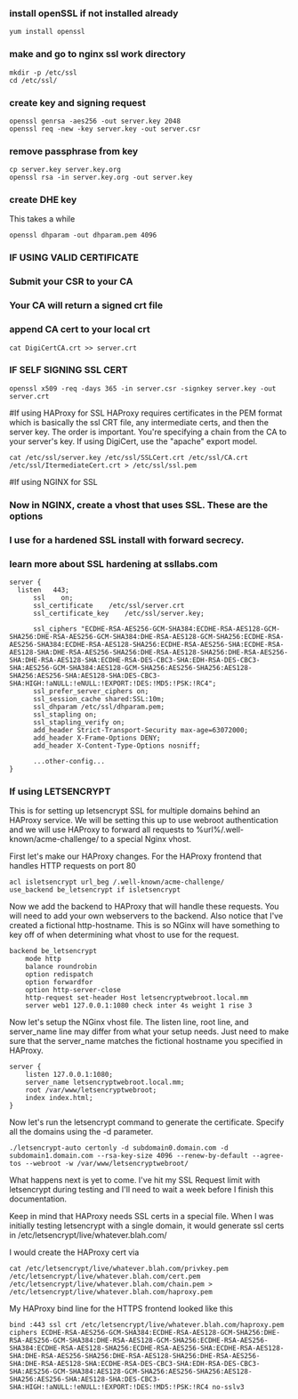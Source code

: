 ### install openSSL if not installed already
```
yum install openssl
```


### make and go to nginx ssl work directory
```
mkdir -p /etc/ssl
cd /etc/ssl/
```


### create key and signing request
```
openssl genrsa -aes256 -out server.key 2048
openssl req -new -key server.key -out server.csr
```


### remove passphrase from key
```
cp server.key server.key.org
openssl rsa -in server.key.org -out server.key
```

### create DHE key
This takes a while
```
openssl dhparam -out dhparam.pem 4096
```


### IF USING VALID CERTIFICATE
### Submit your CSR to your CA
### Your CA will return a signed crt file
### append CA cert to your local crt
```
cat DigiCertCA.crt >> server.crt
```


### IF SELF SIGNING SSL CERT
```
openssl x509 -req -days 365 -in server.csr -signkey server.key -out server.crt
```



#If using HAProxy for SSL
HAProxy requires certificates in the PEM format which is basically the ssl CRT file, any intermediate certs, and then the server key. The order is important. You're specifying a chain from the CA to your server's key. If using DigiCert, use the "apache" export model.
```
cat /etc/ssl/server.key /etc/ssl/SSLCert.crt /etc/ssl/CA.crt /etc/ssl/ItermediateCert.crt > /etc/ssl/ssl.pem
```



#If using NGINX for SSL
### Now in NGINX, create a vhost that uses SSL. These are the options
### I use for a hardened SSL install with forward secrecy.
### learn more about SSL hardening at ssllabs.com
```
server {
  listen   443;
      ssl    on;
      ssl_certificate    /etc/ssl/server.crt
      ssl_certificate_key    /etc/ssl/server.key;

      ssl_ciphers "ECDHE-RSA-AES256-GCM-SHA384:ECDHE-RSA-AES128-GCM-SHA256:DHE-RSA-AES256-GCM-SHA384:DHE-RSA-AES128-GCM-SHA256:ECDHE-RSA-AES256-SHA384:ECDHE-RSA-AES128-SHA256:ECDHE-RSA-AES256-SHA:ECDHE-RSA-AES128-SHA:DHE-RSA-AES256-SHA256:DHE-RSA-AES128-SHA256:DHE-RSA-AES256-SHA:DHE-RSA-AES128-SHA:ECDHE-RSA-DES-CBC3-SHA:EDH-RSA-DES-CBC3-SHA:AES256-GCM-SHA384:AES128-GCM-SHA256:AES256-SHA256:AES128-SHA256:AES256-SHA:AES128-SHA:DES-CBC3-SHA:HIGH:!aNULL:!eNULL:!EXPORT:!DES:!MD5:!PSK:!RC4";
      ssl_prefer_server_ciphers on;
      ssl_session_cache shared:SSL:10m;
      ssl_dhparam /etc/ssl/dhparam.pem;
      ssl_stapling on;
      ssl_stapling_verify on;
      add_header Strict-Transport-Security max-age=63072000;
      add_header X-Frame-Options DENY;
      add_header X-Content-Type-Options nosniff;

      ...other-config...
}
```


### If using LETSENCRYPT
This is for setting up letsencrypt SSL for multiple domains behind an HAProxy service. We will be setting this up to use webroot authentication and we will use HAProxy to forward all requests to %url%/.well-known/acme-challenge/ to a special Nginx vhost.

First let's make our HAProxy changes. For the HAProxy frontend that handles HTTP requests on port 80

```
acl isletsencrypt url_beg /.well-known/acme-challenge/
use_backend be_letsencrypt if isletsencrypt
```

Now we add the backend to HAProxy that will handle these requests. You will need to add your own webservers to the backend. Also notice that I've created a fictional http-hostname. This is so NGinx will have something to key off of when determining what vhost to use for the request.

```
backend be_letsencrypt
    mode http
    balance roundrobin
    option redispatch
    option forwardfor
    option http-server-close
    http-request set-header Host letsencryptwebroot.local.mm
    server web1 127.0.0.1:1080 check inter 4s weight 1 rise 3
```

Now let's setup the NGinx vhost file. The listen line, root line, and server_name line may differ from what your setup needs. Just need to make sure that the server_name matches the fictional hostname you specified in HAProxy.
```
server {
    listen 127.0.0.1:1080;
    server_name letsencryptwebroot.local.mm;
    root /var/www/letsencryptwebroot;
    index index.html;
}
```

Now let's run the letsencrypt command to generate the certificate. Specify all the domains using the -d parameter.

```
./letsencrypt-auto certonly -d subdomain0.domain.com -d subdomain1.domain.com --rsa-key-size 4096 --renew-by-default --agree-tos --webroot -w /var/www/letsencryptwebroot/
```

What happens next is yet to come. I've hit my SSL Request limit with letsencrypt during testing and I'll need to wait a week before I finish this documentation.

Keep in mind that HAProxy needs SSL certs in a special file. When I was initially testing letsencrypt with a single domain, it would generate ssl certs in /etc/letsencrypt/live/whatever.blah.com/

I would create the HAProxy cert via

```
cat /etc/letsencrypt/live/whatever.blah.com/privkey.pem /etc/letsencrypt/live/whatever.blah.com/cert.pem /etc/letsencrypt/live/whatever.blah.com/chain.pem > /etc/letsencrypt/live/whatever.blah.com/haproxy.pem
```

My HAProxy bind line for the HTTPS frontend looked like this

```
bind :443 ssl crt /etc/letsencrypt/live/whatever.blah.com/haproxy.pem ciphers ECDHE-RSA-AES256-GCM-SHA384:ECDHE-RSA-AES128-GCM-SHA256:DHE-RSA-AES256-GCM-SHA384:DHE-RSA-AES128-GCM-SHA256:ECDHE-RSA-AES256-SHA384:ECDHE-RSA-AES128-SHA256:ECDHE-RSA-AES256-SHA:ECDHE-RSA-AES128-SHA:DHE-RSA-AES256-SHA256:DHE-RSA-AES128-SHA256:DHE-RSA-AES256-SHA:DHE-RSA-AES128-SHA:ECDHE-RSA-DES-CBC3-SHA:EDH-RSA-DES-CBC3-SHA:AES256-GCM-SHA384:AES128-GCM-SHA256:AES256-SHA256:AES128-SHA256:AES256-SHA:AES128-SHA:DES-CBC3-SHA:HIGH:!aNULL:!eNULL:!EXPORT:!DES:!MD5:!PSK:!RC4 no-sslv3
```